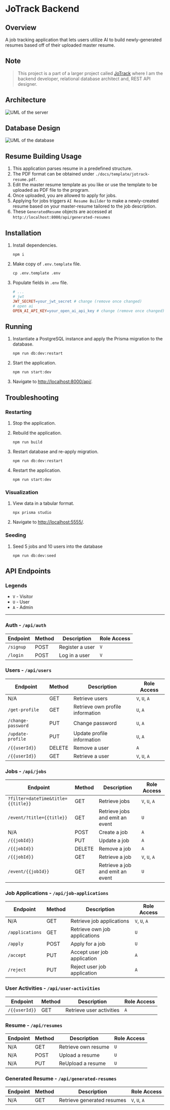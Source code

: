 # JoTrack Backend

## Overview

A job tracking application that lets users utilize AI to build newly-generated resumes based off of their uploaded master resume.

## Note

> This project is a part of a larger project called [JoTrack](https://github.com/jayden-n/jotrack) where I am the backend developer, relational database architect and, REST API designer.

## Architecture

![UML of the server](docs/assets/images/infrastructure.png)

## Database Design

![UML of the database](docs/assets/images/prismaliser.png)

## Resume Building Usage

1. This application parses resume in a predefined structure.
2. The PDF format can be obtained under `./docs/template/jotrack-resume.pdf`.
3. Edit the master resume template as you like or use the template to be uploaded as PDF file to the program.
4. Once uploaded, you are allowed to apply for jobs.
5. Applying for jobs triggers `AI Resume Builder` to make a newly-created resume based on your master-resume tailored to the job description.
6. These `GeneratedResume` objects are accessed at `http://localhost:8000/api/generated-resumes`

## Installation

1. Install dependencies.

   ```shell
   npm i
   ```

2. Make copy of `.env.template` file.

   ```shell
   cp .env.template .env
   ```

3. Populate fields in `.env` file.

   ```makefile
   # ...
   # jwt
   JWT_SECRET=your_jwt_secret # change (remove once changed)
   # open ai
   OPEN_AI_API_KEY=your_open_ai_api_key # change (remove once changed)
   ```

## Running

1. Instantiate a PostgreSQL instance and apply the Prisma migration to the database.

   ```shell
   npm run db:dev:restart
   ```

2. Start the application.

   ```shell
   npm run start:dev
   ```

3. Navigate to <http://localhost:8000/api/>.

## Troubleshooting

### Restarting

1. Stop the application.
2. Rebuild the application.
   ```shell
   npm run build
   ```
3. Restart database and re-apply migration.

   ```shell
   npm run db:dev:restart
   ```

4. Restart the application.

   ```shell
   npm run start:dev
   ```

### Visualization

1. View data in a tabular format.

   ```shell
   npx prisma studio
   ```

2. Navigate to <http://localhost:5555/>.

### Seeding

1. Seed 5 jobs and 10 users into the database

   ```shell
   npm run db:dev:seed
   ```

## API Endpoints

### Legends

- `V` - Visitor
- `U` - User
- `A` - Admin

---

### Auth - `/api/auth`

| Endpoint  | Method | Description     | Role Access |
| --------- | ------ | --------------- | ----------- |
| `/signup` | POST   | Register a user | `V`         |
| `/login`  | POST   | Log in a user   | `V`         |

### Users - `/api/users`

| Endpoint           | Method | Description                      | Role Access   |
| ------------------ | ------ | -------------------------------- | ------------- |
| N/A                | GET    | Retrieve users                   | `V`, `U`, `A` |
| `/get-profile`      | GET    | Retrieve own profile information | `U`, `A`      |
| `/change-password` | PUT    | Change password                  | `U`, `A`      |
| `/update-profile`  | PUT    | Update profile information       | `U`, `A`      |
| `/{{userId}}`      | DELETE | Remove a user                    | `A`           |
| `/{{userId}}`      | GET    | Retrieve a user                  | `V`, `U`, `A` |

### Jobs - `/api/jobs`

| Endpoint                           | Method | Description                      | Role Access   |
| ---------------------------------- | ------ | -------------------------------- | ------------- |
| `?filter=dateTime&title={{title}}` | GET    | Retrieve jobs                    | `V`, `U`, `A` |
| `/event/?title={{title}}`          | GET    | Retrieve jobs and emit an event  | `U`           |
| N/A                                | POST   | Create a job                     | `A`           |
| `/{{jobId}}`                       | PUT    | Update a job                     | `A`           |
| `/{{jobId}}`                       | DELETE | Remove a job                     | `A`           |
| `/{{jobId}}`                       | GET    | Retrieve a job                   | `V`, `U`, `A` |
| `/event/{{jobId}}`                 | GET    | Retrieve a job and emit an event | `U`           |

### Job Applications - `/api/job-applications`

| Endpoint        | Method | Description                   | Role Access   |
| --------------- | ------ | ----------------------------- | ------------- |
| N/A             | GET    | Retrieve job applications     | `V`, `U`, `A` |
| `/applications` | GET    | Retrieve own job applications | `U`           |
| `/apply`        | POST   | Apply for a job               | `U`           |
| `/accept`       | PUT    | Accept user job application   | `A`           |
| `/reject`       | PUT    | Reject user job application   | `A`           |

### User Activities - `/api/user-activities`

| Endpoint      | Method | Description              | Role Access |
| ------------- | ------ | ------------------------ | ----------- |
| `/{{userId}}` | GET    | Retrieve user activities | `A`         |

### Resume - `/api/resumes`

| Endpoint | Method | Description         | Role Access |
| -------- | ------ | ------------------- | ----------- |
| N/A      | GET    | Retrieve own resume | `U`         |
| N/A      | POST   | Upload a resume     | `U`         |
| N/A      | PUT    | ReUpload a resume   | `U`         |

### Generated Resume - `/api/generated-resumes`

| Endpoint | Method | Description                | Role Access   |
| -------- | ------ | -------------------------- | ------------- |
| N/A      | GET    | Retrieve generated resumes | `V`, `U`, `A` |
